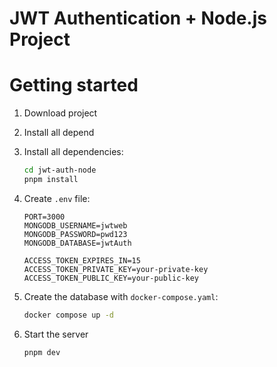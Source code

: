 # JWT Authentication + Node.js Project

# Getting started

1. Download project
2. Install all depend
3. Install all dependencies:
   ```bash
   cd jwt-auth-node
   pnpm install
   ```
4. Create `.env` file:

   ```env
   PORT=3000
   MONGODB_USERNAME=jwtweb
   MONGODB_PASSWORD=pwd123
   MONGODB_DATABASE=jwtAuth

   ACCESS_TOKEN_EXPIRES_IN=15
   ACCESS_TOKEN_PRIVATE_KEY=your-private-key
   ACCESS_TOKEN_PUBLIC_KEY=your-public-key
   ```

5. Create the database with `docker-compose.yaml`:
   ```bash
   docker compose up -d
   ```
6. Start the server
   ```bash
   pnpm dev
   ```
